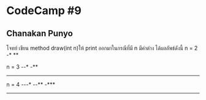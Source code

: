 # CodeCamp #9
## Chanakan Punyo 
โจทย์
เขียน method draw(int n)ให้ print ออกมาในกรณีที่มี n มีค่าต่าง ได้ผลลัพธ์ดังนี้
n = 2 
-*
**
   
n = 3 
--*
-**
***

n = 4 
---*
--**
-***
****

